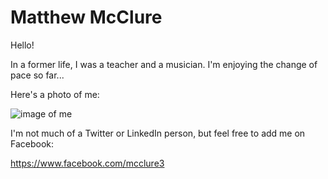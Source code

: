 # Matthew McClure

Hello!

In a former life, I was a teacher and a musician. I'm enjoying the change of pace so far...

Here's a photo of me:

![image of me](http://www.jpl.nasa.gov/spaceimages/images/mediumsize/PIA17011_ip.jpg)

I'm not much of a Twitter or LinkedIn person, but feel free to add me on Facebook:

https://www.facebook.com/mcclure3
